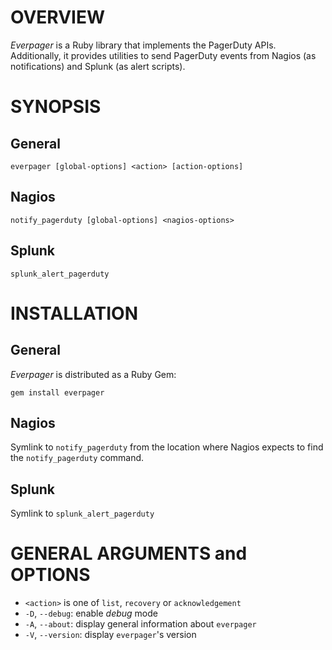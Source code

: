 # OVERVIEW

*Everpager* is a Ruby library that implements the PagerDuty APIs. Additionally, it provides utilities to send PagerDuty events from Nagios (as notifications) and Splunk (as alert scripts).

# SYNOPSIS

## General

    everpager [global-options] <action> [action-options]
    
## Nagios

    notify_pagerduty [global-options] <nagios-options>

## Splunk
    splunk_alert_pagerduty

# INSTALLATION

## General

*Everpager* is distributed as a Ruby Gem:

    gem install everpager

## Nagios

Symlink to `notify_pagerduty` from the location where Nagios expects to find the `notify_pagerduty` command.

## Splunk

Symlink to `splunk_alert_pagerduty`

# GENERAL ARGUMENTS and OPTIONS

* `<action>` is one of `list`, `recovery` or `acknowledgement`
* `-D`, `--debug`: enable *debug* mode
* `-A`, `--about`: display general information about `everpager`
* `-V`, `--version`: display `everpager`'s version
